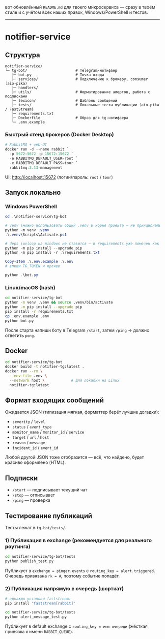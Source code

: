 вот обновлённый `README.md` для твоего микросервиса — сразу в твоём стиле и с учётом всех наших правок, Windows/PowerShell и тестов.

---

# notifier-service


## Структура

```
notifier-service/
└─ tg-bot/                      # Telegram-нотифаер
   ├─ bot.py                    # Точка входа
   ├─ services/                 # Подключение к брокеру, consumer (aio-pika)
   ├─ handlers/
   ├─ utils/                    # Форматирование алертов, работа с подписками
   ├─ lexicon/                  # Шаблоны сообщений
   ├─ tests/                    # Локальные тесты публикации (aio-pika / FastStream)
   ├─ requirements.txt
   ├─ Dockerfile                # Образ для tg-нотифаера
   └─ .env.example
```

### Быстрый стенд брокеров (Docker Desktop)

```powershell
# RabbitMQ + web-UI
docker run -d --name rabbit `
  -p 5672:5672 -p 15672:15672 `
  -e RABBITMQ_DEFAULT_USER=root `
  -e RABBITMQ_DEFAULT_PASS=toor `
  rabbitmq:3.13-management

```

UI: [http://localhost:15672](http://localhost:15672) (логин/пароль: `root` / `toor`)

## Запуск локально

### Windows PowerShell

```powershell
cd .\notifier-service\tg-bot

# venv (можно использовать общий .venv в корне проекта — не принципиально)
python -m venv .venv
.\.venv\Scripts\Activate.ps1

# deps (uvloop на Windows не ставится — в requirements уже помечен как non-win)
python -m pip install --upgrade pip
python -m pip install -r .\requirements.txt

Copy-Item .\.env.example .\.env
# впиши TG_TOKEN и прочее

python .\bot.py
```

### Linux/macOS (bash)

```bash
cd notifier-service/tg-bot
python -m venv .venv && source .venv/bin/activate
python -m pip install --upgrade pip
pip install -r requirements.txt
cp .env.example .env
python bot.py
```

После старта напиши боту в Telegram `/start`, затем `/ping` → должно ответить `pong`.

## Docker

```bash
cd notifier-service/tg-bot
docker build -t notifier-tg:latest .
docker run --rm \
  --env-file .env \
  --network host \            # для локалки на Linux
  notifier-tg:latest
```


## Формат входящих сообщений

Ожидается JSON (типизация мягкая, форматтер берёт лучшие догадки):

* `severity` / `level`
* `status` / `event_type`
* `monitor_name` / `monitor_id` / `service`
* `target` / `url` / `host`
* `reason` / `message`
* `incident_id` / `event_id`

Любой другой JSON тоже отобразится — всё, что найдено, будет красиво оформлено (HTML).

## Подписки


* `/start` — подписывает текущий чат
* `/stop` — отписывает
* `/ping` — проверка

## Тестирование публикаций

Тесты лежат в `tg-bot/tests/`.

### 1) Публикация в **exchange** (рекомендуется для реального роутинга)

```bash
cd notifier-service/tg-bot/tests
python publish_test.py
```

Публикует в `exchange = pinger.events` с `routing_key = alert.triggered`. Очередь привязана `rk = #`, поэтому событие попадёт.

### 2) Публикация **напрямую в очередь** (шорткат)

```bash
# однажды установи faststream:
pip install "faststream[rabbit]"

cd notifier-service/tg-bot/tests
python alert_message_test.py
```

Публикует в default exchange с `routing_key = имя очереди` (жёсткая привязка к имени `RABBIT_QUEUE`).
